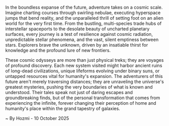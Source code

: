 
In the boundless expanse of the future, adventure takes on a cosmic scale. Imagine charting courses through swirling nebulae, executing hyperspace jumps that bend reality, and the unparalleled thrill of setting foot on an alien world for the very first time. From the bustling, multi-species trade hubs of interstellar spaceports to the desolate beauty of uncharted planetary surfaces, every journey is a test of resilience against cosmic radiation, unpredictable stellar phenomena, and the vast, silent emptiness between stars. Explorers brave the unknown, driven by an insatiable thirst for knowledge and the profound lure of new frontiers.

These cosmic odysseys are more than just physical treks; they are voyages of profound discovery. Each new system visited might harbor ancient ruins of long-dead civilizations, unique lifeforms evolving under binary suns, or untapped resources vital for humanity's expansion. The adventurers of this future aren't merely traversing distances; they are unraveling the universe's greatest mysteries, pushing the very boundaries of what is known and understood. Their tales speak not just of daring escapes and groundbreaking finds, but of the personal transformation that comes from experiencing the infinite, forever changing their perception of home and humanity's place within the grand tapestry of galaxies.

~ By Hozmi - 10 October 2025
